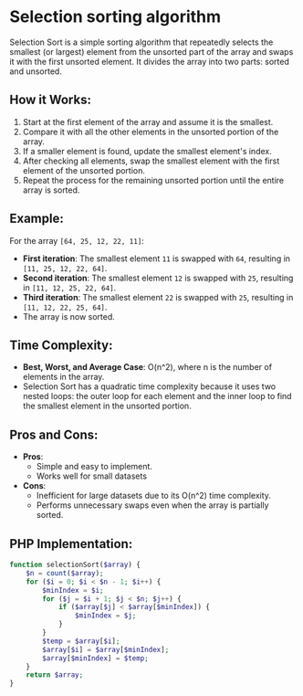 # **Selection sorting algorithm**

Selection Sort is a simple sorting algorithm that repeatedly selects the smallest (or largest) element from the unsorted part of the array and swaps it with the first unsorted element. It divides the array into two parts: sorted and unsorted.

## **How it Works**:
1. Start at the first element of the array and assume it is the smallest.
2. Compare it with all the other elements in the unsorted portion of the array.
3. If a smaller element is found, update the smallest element's index.
4. After checking all elements, swap the smallest element with the first element of the unsorted portion.
5. Repeat the process for the remaining unsorted portion until the entire array is sorted.

## **Example**:
For the array `[64, 25, 12, 22, 11]`:
- **First iteration**: The smallest element `11` is swapped with `64`, resulting in `[11, 25, 12, 22, 64]`.
- **Second iteration**: The smallest element `12` is swapped with `25`, resulting in `[11, 12, 25, 22, 64]`.
- **Third iteration**: The smallest element `22` is swapped with `25`, resulting in `[11, 12, 22, 25, 64]`.
- The array is now sorted.

## **Time Complexity**:
- **Best, Worst, and Average Case**: O(n^2), where n is the number of elements in the array.
- Selection Sort has a quadratic time complexity because it uses two nested loops: the outer loop for each element and the inner loop to find the smallest element in the unsorted portion.

## **Pros and Cons**:
- **Pros**:
  - Simple and easy to implement.
  - Works well for small datasets 
- **Cons**:
  - Inefficient for large datasets due to its O(n^2) time complexity.
  - Performs unnecessary swaps even when the array is partially sorted.

## **PHP Implementation**:

```php
function selectionSort($array) {
    $n = count($array);
    for ($i = 0; $i < $n - 1; $i++) {
        $minIndex = $i;
        for ($j = $i + 1; $j < $n; $j++) {
            if ($array[$j] < $array[$minIndex]) {
                $minIndex = $j;
            }
        }
        $temp = $array[$i];
        $array[$i] = $array[$minIndex];
        $array[$minIndex] = $temp;
    }
    return $array;
}
